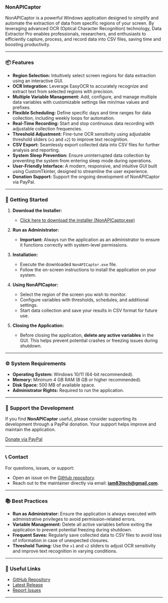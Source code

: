 ### **NonAPICaptor**

NonAPICaptor is a powerful Windows application designed to simplify and automate the extraction of data from specific regions of your screen. By leveraging advanced OCR (Optical Character Recognition) technology, Data Extractor Pro enables professionals, researchers, and enthusiasts to efficiently capture, process, and record data into CSV files, saving time and boosting productivity.

---

### 📦 **Features**
- **Region Selection:** Intuitively select screen regions for data extraction using an interactive GUI.
- **OCR Integration:** Leverage EasyOCR to accurately recognize and extract text from selected regions with precision.
- **Multiple Variable Management:** Add, configure, and manage multiple data variables with customizable settings like min/max values and prefixes.
- **Flexible Scheduling:** Define specific days and time ranges for data collection, including weekly loops for automation.
- **Real-Time Recording:** Start and stop continuous data recording with adjustable collection frequencies.
- **Threshold Adjustment:** Fine-tune OCR sensitivity using adjustable threshold sliders (`x1` and `x2`) to improve text recognition.
- **CSV Export:** Seamlessly export collected data into CSV files for further analysis and reporting.
- **System Sleep Prevention:** Ensure uninterrupted data collection by preventing the system from entering sleep mode during operations.
- **User-Friendly Interface:** A modern, responsive, and intuitive GUI built using CustomTkinter, designed to streamline the user experience.
- **Donation Support:** Support the ongoing development of NonAPICaptor via PayPal.

---

### 🚀 **Getting Started**
1. **Download the Installer:**
   - [Click here to download the installer (NonAPICaptor.exe)](https://github.com/DuguaiPereira/NonAPICaptor/releases/download/untagged-15e83683b6e805eca2b8/NonAPICaptor.exe)

2. **Run as Administrator:**
   - **Important:** Always run the application as an administrator to ensure it functions correctly with system-level permissions.

3. **Installation:**
   - Execute the downloaded `NonAPICaptor.exe` file.
   - Follow the on-screen instructions to install the application on your system.

4. **Using NonAPICaptor:**
   - Select the region of the screen you wish to monitor.
   - Configure variables with thresholds, schedules, and additional settings.
   - Start data collection and save your results in CSV format for future use.

5. **Closing the Application:**
   - Before closing the application, **delete any active variables** in the GUI. This helps prevent potential crashes or freezing issues during shutdown.

---

### ⚙️ **System Requirements**
- **Operating System:** Windows 10/11 (64-bit recommended).
- **Memory:** Minimum 4 GB RAM (8 GB or higher recommended).
- **Disk Space:** 500 MB of available space.
- **Administrator Rights:** Required to run the application.

---

### 🙏 **Support the Development**
If you find **NonAPICaptor** useful, please consider supporting its development through a PayPal donation. Your support helps improve and maintain the application.

[Donate via PayPal](https://www.paypal.com/donate/?business=SCXR4UE2PL66S&no_recurring=0&item_name=Data+Extractor+Pro+to+simplify+screen+data+extraction%2C+helping+professionals+and+researchers+save+time+and+boost+efficiency.%0A%0A&currency_code=USD)

---

### 📞 **Contact**
For questions, issues, or support:
- Open an issue on the [GitHub repository](https://github.com/DuguaiPereira/NonAPICaptor/issues).
- Reach out to the maintainer directly via email: **iam83tech@gmail.com**.

---

### 📚 **Best Practices**
- **Run as Administrator:** Ensure the application is always executed with administrative privileges to avoid permission-related errors.
- **Variable Management:** Delete all active variables before exiting the application to prevent potential freezing during shutdown.
- **Frequent Saves:** Regularly save collected data to CSV files to avoid loss of information in case of unexpected closures.
- **Threshold Tuning:** Use the `x1` and `x2` sliders to adjust OCR sensitivity and improve text recognition in varying conditions.

---

### 🔗 **Useful Links**
- [GitHub Repository](https://github.com/DuguaiPereira/NonAPICaptor)
- [Latest Release](https://github.com/DuguaiPereira/NonAPICaptor/releases/latest)
- [Report Issues](https://github.com/DuguaiPereira/NonAPICaptor/issues)

---
